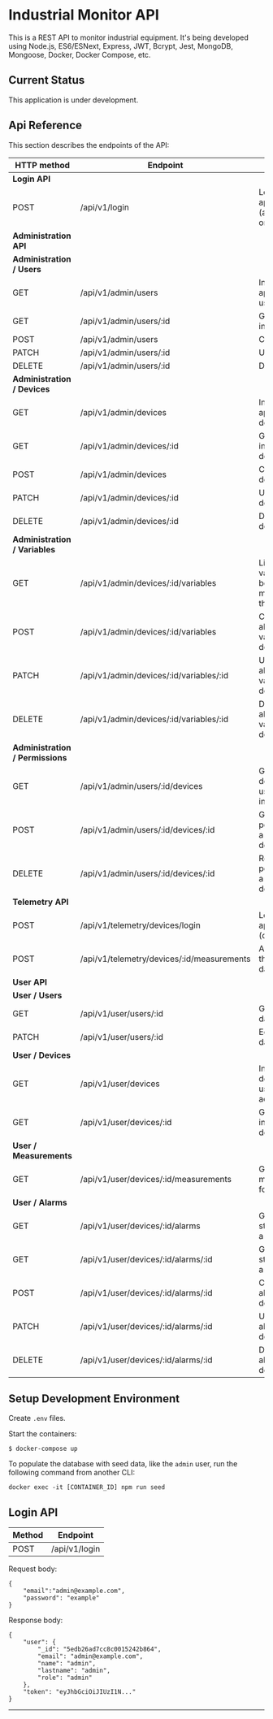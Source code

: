 # Industrial Monitor API
This is a REST API to monitor industrial equipment. It's being developed using Node.js, ES6/ESNext, Express, JWT, Bcrypt, Jest, MongoDB, Mongoose, Docker, Docker Compose, etc.

## Current Status
This application is under development.

## Api Reference
This section describes the endpoints of the API:

|HTTP method|Endpoint|Description|Implemented|
|---|---|---|---|
|**Login API**|
|POST|/api/v1/login|Login to the application (administrator or user)|Yes|
|**Administration API**|
|**Administration / Users**|
|GET|/api/v1/admin/users|Index the application users|No|
|GET|/api/v1/admin/users/:id|Get an individual user|No|
|POST|/api/v1/admin/users|Create a user|No|
|PATCH|/api/v1/admin/users/:id|Update a user|No|
|DELETE|/api/v1/admin/users/:id|Delete a user|No|
|**Administration / Devices**|
|GET|/api/v1/admin/devices|Index the application devices|No|
|GET|/api/v1/admin/devices/:id|Get an individual device|No|
|POST|/api/v1/admin/devices|Create a device|No|
|PATCH|/api/v1/admin/devices/:id|Update a device|No|
|DELETE|/api/v1/admin/devices/:id|Delete a device|No|
|**Administration / Variables**|
|GET|/api/v1/admin/devices/:id/variables|List the variables being monitored in this device|No|
|POST|/api/v1/admin/devices/:id/variables|Create an allowed variable in this device|No|
|PATCH|/api/v1/admin/devices/:id/variables/:id|Update an allowed variable in this device|No|
|DELETE|/api/v1/admin/devices/:id/variables/:id|Delete an allowed variable in this device|No|
|**Administration / Permissions**|
|GET|/api/v1/admin/users/:id/devices|Get the devices that a user can interact with|No|
|POST|/api/v1/admin/users/:id/devices/:id|Give permission to a user over a device|No|
|DELETE|/api/v1/admin/users/:id/devices/:id|Revoke the permission to a user over a device|No|
|**Telemetry API**|
|POST|/api/v1/telemetry/devices/login|Login to the application (device)|Yes|
|POST|/api/v1/telemetry/devices/:id/measurements|A device send the monitored data|No|
|**User API**|
|**User / Users**|
|GET|/api/v1/user/users/:id|Get its own data|No|
|PATCH|/api/v1/user/users/:id|Edit its own data|No|
|**User / Devices**|
|GET|/api/v1/user/devices|Index the devices the user have access to|No|
|GET|/api/v1/user/devices/:id|Get an individual device|No|
|**User / Measurements**|
|GET|/api/v1/user/devices/:id/measurements|Get the measurements for a device|No|
|**User / Alarms**|
|GET|/api/v1/user/devices/:id/alarms|Get the alarms stablished for a device|No|
|GET|/api/v1/user/devices/:id/alarms/:id|Get an alarm stablished for a device|No|
|POST|/api/v1/user/devices/:id/alarms/:id|Create an alarm for a device|No|
|PATCH|/api/v1/user/devices/:id/alarms/:id|Update an alarm for a device|No|
|DELETE|/api/v1/user/devices/:id/alarms/:id|Delete an alarm for a device|No|

## Setup Development Environment

Create `.env` files.

Start the containers:
```
$ docker-compose up
```

To populate the database with seed data, like the `admin` user, run the following command from another CLI:
```
docker exec -it [CONTAINER_ID] npm run seed
```

## Login API
|Method|Endpoint|
|---|---|
|POST|/api/v1/login|

Request body:
```
{
	"email":"admin@example.com",
	"password": "example"
}
```
Response body:
```
{
    "user": {
        "_id": "5edb26ad7cc8c0015242b864",
        "email": "admin@example.com",
        "name": "admin",
        "lastname": "admin",
        "role": "admin"
    },
    "token": "eyJhbGciOiJIUzI1N..."
}
```
---